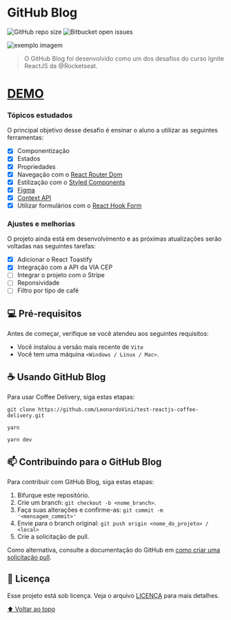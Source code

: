 # GitHub Blog

<!---Esses são exemplos. Veja https://shields.io para outras pessoas ou para personalizar este conjunto de escudos. Você pode querer incluir dependências, status do projeto e informações de licença aqui--->

![GitHub repo size](https://img.shields.io/github/repo-size/LeonardoVini/github-blog)
![Bitbucket open issues](https://img.shields.io/bitbucket/issues/LeonardoVini/github-blog)

<img src="coffee_delivery.png" alt="exemplo imagem">

> O GitHub Blog foi desenvolvido como um dos desafios do curso Ignite ReactJS da @Rocketseat.

# [DEMO](https://test-reactjs-coffee-delivery-k5ow.vercel.app/)

### Tópicos estudados

O principal objetivo desse desafio é ensinar o aluno a utilizar as seguintes ferramentas:

- [x] Componentização
- [x] Estados
- [x] Propriedades
- [x] Navegação com o [React Router Dom](https://reactrouter.com/en/main)
- [x] Estilização com o [Styled Components](https://styled-components.com/docs)
- [x] [Figma](https://www.figma.com)
- [x] [Context API](https://reactjs.org/docs/context.html)
- [x] Utilizar formulários com o [React Hook Form](https://react-hook-form.com)

### Ajustes e melhorias

O projeto ainda está em desenvolvimento e as próximas atualizações serão voltadas nas seguintes tarefas:

- [x] Adicionar o React Toastify
- [x] Integração com a API da VIA CEP 
- [ ] Integrar o projeto com o Stripe
- [ ] Reponsividade
- [ ] Filtro por tipo de café

## 💻 Pré-requisitos

Antes de começar, verifique se você atendeu aos seguintes requisitos:
<!---Estes são apenas requisitos de exemplo. Adicionar, duplicar ou remover conforme necessário--->
* Você instalou a versão mais recente de `Vite`
* Você tem uma máquina `<Windows / Linux / Mac>`.

## ☕ Usando GitHub Blog

Para usar Coffee Delivery, siga estas etapas:

```
git clone https://github.com/LeonardoVini/test-reactjs-coffee-delivery.git
```

```
yarn
```
```
yarn dev
```

## 📫 Contribuindo para o GitHub Blog
<!---Se o seu README for longo ou se você tiver algum processo ou etapas específicas que deseja que os contribuidores sigam, considere a criação de um arquivo CONTRIBUTING.md separado--->
Para contribuir com GitHub Blog, siga estas etapas:

1. Bifurque este repositório.
2. Crie um branch: `git checkout -b <nome_branch>`.
3. Faça suas alterações e confirme-as: `git commit -m '<mensagem_commit>'`
4. Envie para o branch original: `git push origin <nome_do_projeto> / <local>`
5. Crie a solicitação de pull.

Como alternativa, consulte a documentação do GitHub em [como criar uma solicitação pull](https://help.github.com/en/github/collaborating-with-issues-and-pull-requests/creating-a-pull-request).

## 📝 Licença

Esse projeto está sob licença. Veja o arquivo [LICENÇA](LICENSE.md) para mais detalhes.

[⬆ Voltar ao topo](#nome-do-projeto)<br>
